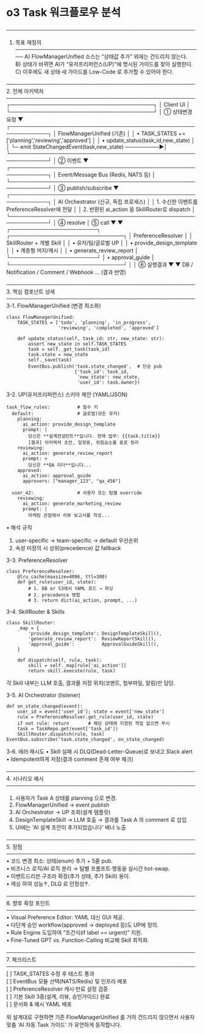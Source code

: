 # o3 Task 워크플로우 분석

──────────────────────────────────────────────────
1. 목표 재정의
──────────────────────────────────────────────────
A) FlowManagerUnified 소스는 “상태값 추가” 외에는 건드리지 않는다.  
B) 상태가 바뀌면 AI가 “유저프리퍼런스(UP)”에 명시된 가이드를 찾아 실행한다.  
C) 이후에도 새 상태·새 가이드를 Low-Code 로 추가할 수 있어야 한다.

──────────────────────────────────────────────────
2. 전체 아키텍처
──────────────────────────────────────────────────
          ┌──────────────────────────────────────┐
          │               Client UI              │
          └──────────────────────────────────────┘
                            │ ① 상태변경 요청
                            ▼
┌────────────────────────────────────────────────────────────┐
│                FlowManagerUnified (기존)                  │
│  • TASK_STATES += ['planning','reviewing','approved']      │
│  • update_status(task_id,new_state)                        │
│        └─ emit StateChangedEvent(task,new_state) ─────────►│
└────────────────────────────────────────────────────────────┘
                            │ ② 이벤트
                            ▼
┌────────────────────────────────────────────────────────────┐
│             Event/Message Bus (Redis, NATS 등)            │
└────────────────────────────────────────────────────────────┘
                            │ ③ publish/subscribe
                            ▼
┌────────────────────────────────────────────────────────────┐
│           AI Orchestrator (신규, 독립 프로세스)           │
│  1. 수신한 이벤트를 PreferenceResolver에 전달             │
│  2. 반환된 ai_action 을 SkillRouter로 dispatch            │
└────────────────────────────────────────────────────────────┘
              │ ④ resolve            │ ⑤ call
              ▼                      ▼
┌───────────────────────┐     ┌──────────────────────────────┐
│ PreferenceResolver    │     │ SkillRouter + 개별 Skill     │
│  • 유저/팀/글로벌 UP   │     │  • provide_design_template   │
│  • 계층형 머지/캐시    │     │  • generate_review_report    │
└───────────────────────┘     │  • approval_guide            │
                              └──────────────────────────────┘
              │                      │ ⑥ 실행결과
              ▼                      ▼
             DB / Notification / Comment / Webhook … (결과 반영)

──────────────────────────────────────────────────
3. 핵심 컴포넌트 상세
──────────────────────────────────────────────────
3-1. FlowManagerUnified (변경 최소화)
```
class FlowManagerUnified:
    TASK_STATES = ['todo', 'planning', 'in_progress',
                   'reviewing', 'completed', 'approved']

    def update_status(self, task_id: str, new_state: str):
        assert new_state in self.TASK_STATES
        task = self._get_task(task_id)
        task.state = new_state
        self._save(task)
        EventBus.publish('task.state_changed',  # 단순 pub
                         {'task_id': task_id,
                          'new_state': new_state,
                          'user_id': task.owner})
```

3-2. UP(유저프리퍼런스) 스키마 제안 (YAML/JSON)
```
task_flow_rules:          # 필수 키
  default:                # 글로벌(모든 유저)
    planning:
      ai_action: provide_design_template
      prompt: |
        당신은 **설계컨설턴트**입니다. 현재 업무: {{task.title}}
        [결과] 아키텍처 초안, 일정표, 위험요소를 표로 정리
    reviewing:
      ai_action: generate_review_report
      prompt: >
        당신은 **QA 리더**입니다...
    approved:
      ai_action: approval_guide
      approvers: ["manager_123", "qa_456"]

  user_42:                # 사용자 또는 팀별 override
    reviewing:
      ai_action: generate_marketing_review
      prompt: |
        마케팅 관점에서 리뷰 보고서를 작성...
```
• 해석 규칙  
  1) user-specific → team-specific → default 우선순위  
  2) 속성 미정의 시 상위(precedence) 값 fallback

3-3. PreferenceResolver
```
class PreferenceResolver:
    @lru_cache(maxsize=4096, ttl=300)
    def get_rule(user_id, state):
        # 1. DB or S3에서 YAML 로드 → 파싱
        # 2. precedence 병합
        # 3. return dict(ai_action, prompt, ...)
```

3-4. SkillRouter & Skills
```
class SkillRouter:
    _map = {
        'provide_design_template': DesignTemplateSkill(),
        'generate_review_report':  ReviewReportSkill(),
        'approval_guide':          ApprovalGuideSkill(),
    }

    def dispatch(self, rule, task):
        skill = self._map[rule['ai_action']]
        return skill.execute(rule, task)
```
각 Skill 내부는 LLM 호출, 결과물 저장 위치(코멘트, 첨부파일, 알림)만 담당.

3-5. AI Orchestrator (listener)
```
def on_state_changed(event):
    user_id = event['user_id']; state = event['new_state']
    rule = PreferenceResolver.get_rule(user_id, state)
    if not rule: return       # 해당 상태에 지정된 작업 없으면 무시
    task = TaskRepo.get(event['task_id'])
    SkillRouter.dispatch(rule, task)
EventBus.subscribe('task.state_changed', on_state_changed)
```

3-6. 에러·재시도
• Skill 실패 시 DLQ(Dead-Letter-Queue)로 보내고 Slack alert  
• Idempotent하게 저장(결과 comment 존재 여부 체크)

──────────────────────────────────────────────────
4. 시나리오 예시
──────────────────────────────────────────────────
1) 사용자가 Task A 상태를 planning 으로 변경.  
2) FlowManagerUnified → event publish  
3) AI Orchestrator → UP 조회(설계 템플릿)  
4) DesignTemplateSkill → LLM 호출 → 결과를 Task A 의 comment 로 삽입  
5) UI에는 ‘AI 설계 초안이 추가되었습니다’ 배너 노출  

──────────────────────────────────────────────────
5. 장점
──────────────────────────────────────────────────
• 코드 변경 최소: 상태(enum) 추가 + 5줄 pub.  
• 비즈니스 로직/AI 로직 분리 → 팀별 프롬프트·행동을 실시간 hot-swap.  
• 이벤트드리븐 구조라 확장(추가 상태, 추가 Skill) 용이.  
• 캐싱 하여 성능↑, DLQ 로 안정성↑.  

──────────────────────────────────────────────────
6. 향후 확장 포인트
──────────────────────────────────────────────────
• Visual Preference Editor: YAML 대신 GUI 제공.  
• 다단계 승인 workflow(approved → deployed 등)도 UP에 정의.  
• Rule Engine 도입하여 “조건식(if label == urgent)” 지원.  
• Fine-Tuned GPT vs. Function-Calling 비교해 Skill 최적화.  

──────────────────────────────────────────────────
7. 체크리스트
──────────────────────────────────────────────────
[ ] TASK_STATES 수정 후 테스트 통과  
[ ] EventBus 모듈 선택(NATS/Redis) 및 인프라 배포  
[ ] PreferenceResolver 캐시·만료 설정 검증  
[ ] 기본 Skill 3종(설계, 리뷰, 승인가이드) 완료  
[ ] 문서화 & 예시 YAML 배포  

위 설계대로 구현하면 기존 FlowManagerUnified 를 거의 건드리지 않으면서
사용자 맞춤 ‘AI 자동 Task 가이드’ 가 유연하게 동작합니다.